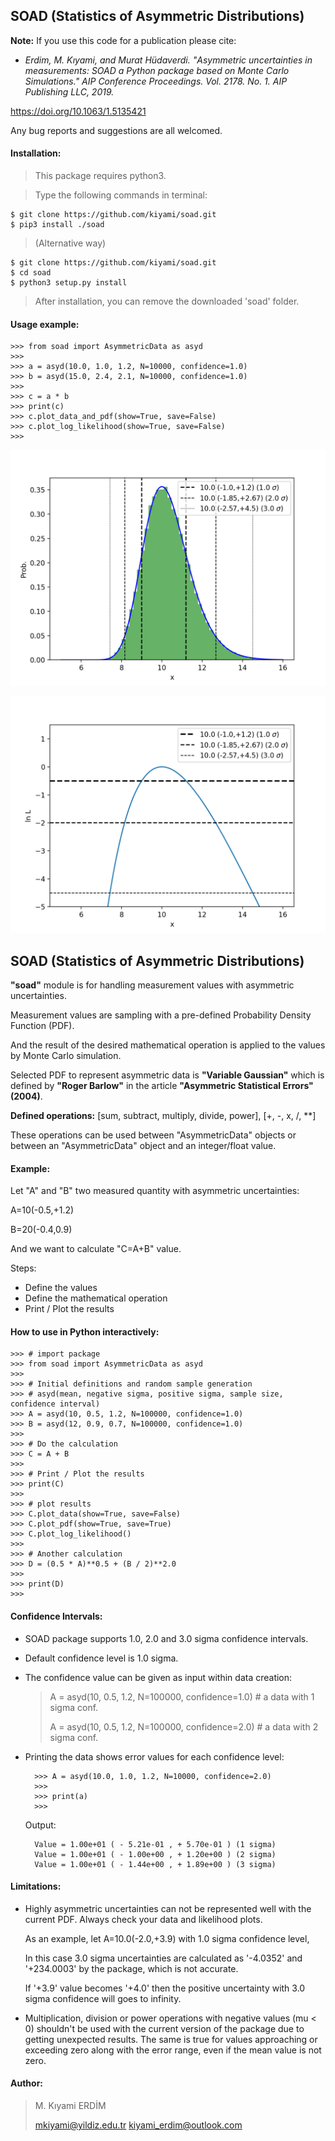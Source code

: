 ## SOAD (Statistics of Asymmetric Distributions)

**Note:** If you use this code for a publication please cite:

- <em>Erdіm, M. Kıyami, and Murat Hüdaverdі. "Asymmetric uncertainties in measurements: SOAD a Python package based on Monte Carlo Simulations." AIP Conference Proceedings. Vol. 2178. No. 1. AIP Publishing LLC, 2019.</em>

https://doi.org/10.1063/1.5135421

Any bug reports and suggestions are all welcomed.

#### Installation:
> This package requires python3.

> Type the following commands in terminal:
>
    $ git clone https://github.com/kiyami/soad.git
    $ pip3 install ./soad

> (Alternative way)
>
    $ git clone https://github.com/kiyami/soad.git
    $ cd soad
    $ python3 setup.py install

> After installation, you can remove the downloaded 'soad' folder.

#### Usage example:
    >>> from soad import AsymmetricData as asyd
    >>>
    >>> a = asyd(10.0, 1.0, 1.2, N=10000, confidence=1.0)
    >>> b = asyd(15.0, 2.4, 2.1, N=10000, confidence=1.0)
    >>>
    >>> c = a * b
    >>> print(c)
    >>> c.plot_data_and_pdf(show=True, save=False)
    >>> c.plot_log_likelihood(show=True, save=False)
    >>>



![GitHub Logo](/examples/plot_data_and_pdf.png "Logo Title Text 1")


![GitHub Logo](/examples/plot_loglikelihood.png "Logo Title Text 1")


## SOAD (Statistics of Asymmetric Distributions)

**"soad"** module is for handling measurement values with asymmetric uncertainties.

Measurement values are sampling with a pre-defined Probability Density Function (PDF).

And the result of the desired mathematical operation is applied to the values by Monte Carlo simulation.

Selected PDF to represent asymmetric data is **"Variable Gaussian"** which is defined by **"Roger Barlow"** in the article **"Asymmetric Statistical Errors" (2004)**.


**Defined operations:**
[sum, subtract, multiply, divide, power], [+, -, x, /, **]

These operations can be used between "AsymmetricData" objects
or between an "AsymmetricData" object and an integer/float value.


#### Example:
Let "A" and "B" two measured quantity with asymmetric uncertainties:

A=10(-0.5,+1.2)

B=20(-0.4,0.9)

And we want to calculate "C=A+B" value.

Steps:
- Define the values
- Define the mathematical operation
- Print / Plot the results

#### How to use in Python interactively:

    >>> # import package    
    >>> from soad import AsymmetricData as asyd
    >>>
    >>> # Initial definitions and random sample generation
    >>> # asyd(mean, negative sigma, positive sigma, sample size, confidence interval)
    >>> A = asyd(10, 0.5, 1.2, N=100000, confidence=1.0)
    >>> B = asyd(12, 0.9, 0.7, N=100000, confidence=1.0)
    >>> 
    >>> # Do the calculation
    >>> C = A + B
    >>>
    >>> # Print / Plot the results
    >>> print(C)
    >>>
    >>> # plot results
    >>> C.plot_data(show=True, save=False)
    >>> C.plot_pdf(show=True, save=True)
    >>> C.plot_log_likelihood()
    >>>
    >>> # Another calculation
    >>> D = (0.5 * A)**0.5 + (B / 2)**2.0
    >>>
    >>> print(D)
    >>>

#### Confidence Intervals:
* SOAD package supports 1.0, 2.0 and 3.0 sigma confidence intervals. 
  
* Default confidence level is 1.0 sigma.

* The confidence value can be given as input within data creation:
  
    > A = asyd(10, 0.5, 1.2, N=100000, confidence=1.0)  # a data with 1 sigma conf.
    >
    > A = asyd(10, 0.5, 1.2, N=100000, confidence=2.0)  # a data with 2 sigma conf.

* Printing the data shows error values for each confidence level:

        >>> A = asyd(10.0, 1.0, 1.2, N=10000, confidence=2.0)
        >>>
        >>> print(a)
        >>>

    Output:

        Value = 1.00e+01 ( - 5.21e-01 , + 5.70e-01 ) (1 sigma)
        Value = 1.00e+01 ( - 1.00e+00 , + 1.20e+00 ) (2 sigma)
        Value = 1.00e+01 ( - 1.44e+00 , + 1.89e+00 ) (3 sigma)

#### Limitations:

* Highly asymmetric uncertainties can not be represented well with the current PDF.
Always check your data and likelihood plots.
  

    As an example, let A=10.0(-2.0,+3.9) with 1.0 sigma confidence level,

    In this case 3.0 sigma uncertainties are calculated as '-4.0352' and '+234.0003' by the package,
    which is not accurate.

    If '+3.9' value becomes '+4.0' then the positive uncertainty with 3.0 sigma confidence will goes to infinity.

* Multiplication, division or power operations with negative values (mu < 0) shouldn't be used with the current
  version of the package due to getting unexpected results. The same is true for values approaching or exceeding zero
  along with the error range, even if the mean value is not zero.

#### Author:

> M. Kıyami ERDİM
> 
> mkiyami@yildiz.edu.tr
> kiyami_erdim@outlook.com